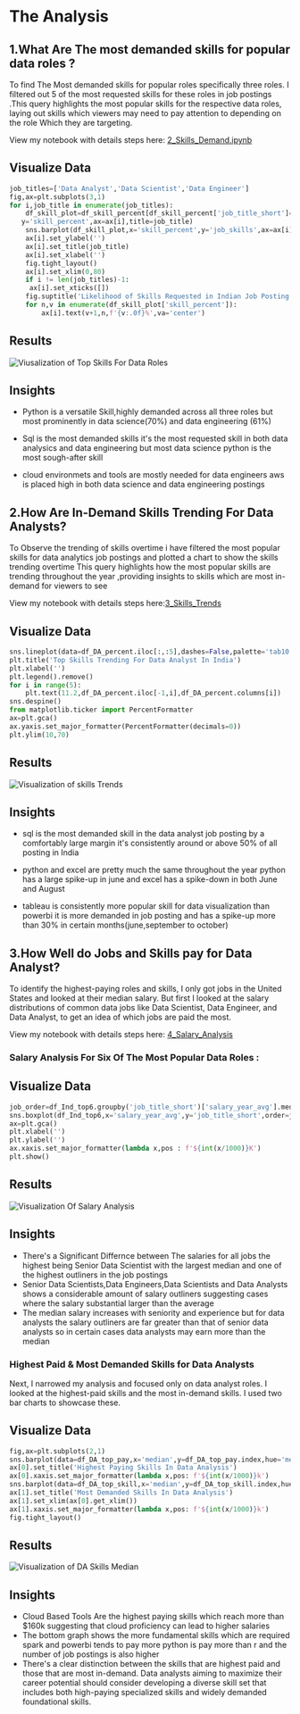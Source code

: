 
# The Analysis

## 1.What Are The most demanded skills for popular data roles ?

To find The Most demanded skills for popular roles 
specifically three roles. I filtered out 5 of the most requested skills for these roles in job postings .This query highlights the most popular skills for the respective data roles, laying out skills which viewers  may need to pay attention to depending on the role Which they are targeting.

View my notebook with details steps here:
[2_Skills_Demand.ipynb](3_Project\2_Skills_Demand.ipynb)

## Visualize Data
````python
job_titles=['Data Analyst','Data Scientist','Data Engineer']
fig,ax=plt.subplots(3,1)
for i,job_title in enumerate(job_titles):
    df_skill_plot=df_skill_percent[df_skill_percent['job_title_short']==job_title].head(5)
   y='skill_percent',ax=ax[i],title=job_title)
    sns.barplot(df_skill_plot,x='skill_percent',y='job_skills',ax=ax[i],hue='job_skills',palette='mako')
    ax[i].set_ylabel('')
    ax[i].set_title(job_title)
    ax[i].set_xlabel('') 
    fig.tight_layout()
    ax[i].set_xlim(0,80)
    if i != len(job_titles)-1:
     ax[i].set_xticks([])
    fig.suptitle('Likelihood of Skills Requested in Indian Job Posting')
    for n,v in enumerate(df_skill_plot['skill_percent']):
        ax[i].text(v+1,n,f'{v:.0f}%',va='center')
````
## Results
![Viusalization of Top Skills For Data Roles](3_Project\images\skill_demand_barchart.png)

## Insights
- Python is a versatile Skill,highly demanded across all three roles but most prominently in data science(70%) and data engineering (61%)

- Sql is the most demanded skills it's the most requested skill in both data analysics and data engineering but most data science python is the most sough-after skill
 
- cloud environmets and tools are mostly needed for data engineers aws is placed high in both data science and data engineering postings

## 2.How Are In-Demand Skills Trending For Data Analysts?

To Observe the trending of skills overtime i have filtered the most popular skills for data analytics job postings and plotted a chart to show the skills trending overtime This query highlights how the most popular skills are trending throughout the year ,providing insights to skills which are most in-demand for viewers to see 

View my notebook with details steps here:[3_Skills_Trends](3_Project\3_Skills_Trends.ipynb)

## Visualize Data
````python
sns.lineplot(data=df_DA_percent.iloc[:,:5],dashes=False,palette='tab10')
plt.title('Top Skills Trending For Data Analyst In India')
plt.xlabel('')
plt.legend().remove()
for i in range(5):
    plt.text(11.2,df_DA_percent.iloc[-1,i],df_DA_percent.columns[i])
sns.despine()
from matplotlib.ticker import PercentFormatter
ax=plt.gca()
ax.yaxis.set_major_formatter(PercentFormatter(decimals=0))
plt.ylim(10,70)
````
## Results
![Visualization of skills Trends](3_Project\images\skill_trend_line_chart.png)

## Insights
- sql is the most demanded skill in the data analyst job posting by a comfortably large margin it's consistently around or above 50% of all posting in India  

- python and excel are pretty much the same throughout the year python has a large spike-up in june and excel has a spike-down in both June and August 

- tableau is consistently more popular skill for data visualization than powerbi it is more demanded in job posting and has a spike-up more than 30% in certain months(june,september to october) 

## 3.How Well do Jobs and Skills pay for Data Analyst?

To identify the highest-paying roles and skills, I only got jobs in the United States and looked at their median salary. But first I looked at the salary distributions of common data jobs like Data Scientist, Data Engineer, and Data Analyst, to get an idea of which jobs are paid the most.

View my notebook with details steps here: [4_Salary_Analysis](3_Project\4.Salary_Analysis.ipynb)

### Salary Analysis For Six Of The Most Popular Data Roles :

## Visualize Data
````python
job_order=df_Ind_top6.groupby('job_title_short')['salary_year_avg'].median().sort_values(ascending=False).index
sns.boxplot(df_Ind_top6,x='salary_year_avg',y='job_title_short',order=job_order)
ax=plt.gca()
plt.xlabel('')
plt.ylabel('')
ax.xaxis.set_major_formatter(lambda x,pos : f'${int(x/1000)}K')
plt.show()
````

## Results
![Visualization Of Salary Analysis](3_Project\images\salary_analysis_box_chart.png)

## Insights

- There's a Significant Differnce between The salaries for all jobs the highest being Senior Data Scientist with the largest median and one of the highest outliners in the job postings
- Senior Data Scientists,Data Engineers,Data Scientists and Data Analysts shows a considerable amount of salary outliners suggesting cases where the salary substantial larger than the average 
- The median salary increases with seniority and experience but for data analysts the salary outliners are far greater than that of senior data analysts so in certain cases data analysts may earn more than the median

### Highest Paid & Most Demanded Skills for Data Analysts
Next, I narrowed my analysis and focused only on data analyst roles. I looked at the highest-paid skills and the most in-demand skills. I used two bar charts to showcase these.

## Visualize Data
````python
fig,ax=plt.subplots(2,1)
sns.barplot(data=df_DA_top_pay,x='median',y=df_DA_top_pay.index,hue='median',ax=ax[0],legend=False,palette='flare')
ax[0].set_title('Highest Paying Skills In Data Analysis')
ax[0].xaxis.set_major_formatter(lambda x,pos: f'${int(x/1000)}k')
sns.barplot(data=df_DA_top_skill,x='median',y=df_DA_top_skill.index,hue='median',ax=ax[1],legend=False,palette='flare')
ax[1].set_title('Most Demanded Skills In Data Analysis')
ax[1].set_xlim(ax[0].get_xlim())
ax[1].xaxis.set_major_formatter(lambda x,pos: f'${int(x/1000)}k')
fig.tight_layout()
````

## Results
![Visualization of DA Skills Median](3_Project\images\DA_skill_salary_bar_chart.png)

## Insights
- Cloud Based Tools Are the highest paying skills which reach more than $160k suggesting that cloud proficiency can lead to higher salaries 
- The bottom graph shows the more fundamental skills which are required spark and powerbi tends to pay more python is pay more than r and the number of job postings is also higher
- There's a clear distinction between the skills that are highest paid and those that are most in-demand. Data analysts aiming to maximize their career potential should consider developing a diverse skill set that includes both high-paying specialized skills and widely demanded foundational skills.
